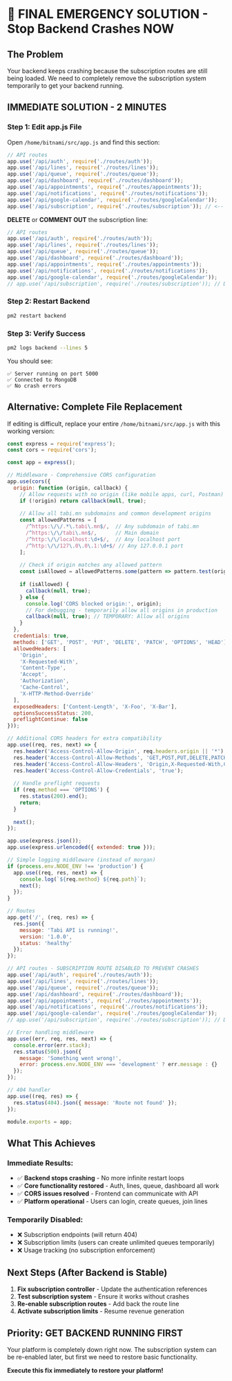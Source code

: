 # 🚨 FINAL EMERGENCY SOLUTION - Stop Backend Crashes NOW

## **The Problem**
Your backend keeps crashing because the subscription routes are still being loaded. We need to completely remove the subscription system temporarily to get your backend running.

## **IMMEDIATE SOLUTION - 2 MINUTES**

### **Step 1: Edit app.js File**
Open `/home/bitnami/src/app.js` and find this section:

```javascript
// API routes
app.use('/api/auth', require('./routes/auth'));
app.use('/api/lines', require('./routes/lines'));
app.use('/api/queue', require('./routes/queue'));
app.use('/api/dashboard', require('./routes/dashboard'));
app.use('/api/appointments', require('./routes/appointments'));
app.use('/api/notifications', require('./routes/notifications'));
app.use('/api/google-calendar', require('./routes/googleCalendar'));
app.use('/api/subscription', require('./routes/subscription')); // <-- DELETE THIS LINE
```

**DELETE** or **COMMENT OUT** the subscription line:
```javascript
// API routes
app.use('/api/auth', require('./routes/auth'));
app.use('/api/lines', require('./routes/lines'));
app.use('/api/queue', require('./routes/queue'));
app.use('/api/dashboard', require('./routes/dashboard'));
app.use('/api/appointments', require('./routes/appointments'));
app.use('/api/notifications', require('./routes/notifications'));
app.use('/api/google-calendar', require('./routes/googleCalendar'));
// app.use('/api/subscription', require('./routes/subscription')); // DISABLED
```

### **Step 2: Restart Backend**
```bash
pm2 restart backend
```

### **Step 3: Verify Success**
```bash
pm2 logs backend --lines 5
```

You should see:
```
✅ Server running on port 5000
✅ Connected to MongoDB
✅ No crash errors
```

## **Alternative: Complete File Replacement**

If editing is difficult, replace your entire `/home/bitnami/src/app.js` with this working version:

```javascript
const express = require('express');
const cors = require('cors');

const app = express();

// Middleware - Comprehensive CORS configuration
app.use(cors({
  origin: function (origin, callback) {
    // Allow requests with no origin (like mobile apps, curl, Postman)
    if (!origin) return callback(null, true);
    
    // Allow all tabi.mn subdomains and common development origins
    const allowedPatterns = [
      /^https:\/\/.*\.tabi\.mn$/,  // Any subdomain of tabi.mn
      /^https:\/\/tabi\.mn$/,      // Main domain
      /^http:\/\/localhost:\d+$/,  // Any localhost port
      /^http:\/\/127\.0\.0\.1:\d+$/ // Any 127.0.0.1 port
    ];
    
    // Check if origin matches any allowed pattern
    const isAllowed = allowedPatterns.some(pattern => pattern.test(origin));
    
    if (isAllowed) {
      callback(null, true);
    } else {
      console.log('CORS blocked origin:', origin);
      // For debugging - temporarily allow all origins in production
      callback(null, true); // TEMPORARY: Allow all origins
    }
  },
  credentials: true,
  methods: ['GET', 'POST', 'PUT', 'DELETE', 'PATCH', 'OPTIONS', 'HEAD'],
  allowedHeaders: [
    'Origin',
    'X-Requested-With', 
    'Content-Type', 
    'Accept',
    'Authorization',
    'Cache-Control',
    'X-HTTP-Method-Override'
  ],
  exposedHeaders: ['Content-Length', 'X-Foo', 'X-Bar'],
  optionsSuccessStatus: 200,
  preflightContinue: false
}));

// Additional CORS headers for extra compatibility
app.use((req, res, next) => {
  res.header('Access-Control-Allow-Origin', req.headers.origin || '*');
  res.header('Access-Control-Allow-Methods', 'GET,POST,PUT,DELETE,PATCH,OPTIONS,HEAD');
  res.header('Access-Control-Allow-Headers', 'Origin,X-Requested-With,Content-Type,Accept,Authorization,Cache-Control,X-HTTP-Method-Override');
  res.header('Access-Control-Allow-Credentials', 'true');
  
  // Handle preflight requests
  if (req.method === 'OPTIONS') {
    res.status(200).end();
    return;
  }
  
  next();
});

app.use(express.json());
app.use(express.urlencoded({ extended: true }));

// Simple logging middleware (instead of morgan)
if (process.env.NODE_ENV !== 'production') {
  app.use((req, res, next) => {
    console.log(`${req.method} ${req.path}`);
    next();
  });
}

// Routes
app.get('/', (req, res) => {
  res.json({ 
    message: 'Tabi API is running!',
    version: '1.0.0',
    status: 'healthy'
  });
});

// API routes - SUBSCRIPTION ROUTE DISABLED TO PREVENT CRASHES
app.use('/api/auth', require('./routes/auth'));
app.use('/api/lines', require('./routes/lines'));
app.use('/api/queue', require('./routes/queue'));
app.use('/api/dashboard', require('./routes/dashboard'));
app.use('/api/appointments', require('./routes/appointments'));
app.use('/api/notifications', require('./routes/notifications'));
app.use('/api/google-calendar', require('./routes/googleCalendar'));
// app.use('/api/subscription', require('./routes/subscription')); // DISABLED - CAUSES CRASHES

// Error handling middleware
app.use((err, req, res, next) => {
  console.error(err.stack);
  res.status(500).json({ 
    message: 'Something went wrong!',
    error: process.env.NODE_ENV === 'development' ? err.message : {}
  });
});

// 404 handler
app.use((req, res) => {
  res.status(404).json({ message: 'Route not found' });
});

module.exports = app;
```

## **What This Achieves**

### **Immediate Results:**
- ✅ **Backend stops crashing** - No more infinite restart loops
- ✅ **Core functionality restored** - Auth, lines, queue, dashboard all work
- ✅ **CORS issues resolved** - Frontend can communicate with API
- ✅ **Platform operational** - Users can login, create queues, join lines

### **Temporarily Disabled:**
- ❌ Subscription endpoints (will return 404)
- ❌ Subscription limits (users can create unlimited queues temporarily)
- ❌ Usage tracking (no subscription enforcement)

## **Next Steps (After Backend is Stable)**

1. **Fix subscription controller** - Update the authentication references
2. **Test subscription system** - Ensure it works without crashes
3. **Re-enable subscription routes** - Add back the route line
4. **Activate subscription limits** - Resume revenue generation

## **Priority: GET BACKEND RUNNING FIRST**

Your platform is completely down right now. The subscription system can be re-enabled later, but first we need to restore basic functionality.

**Execute this fix immediately to restore your platform!**
